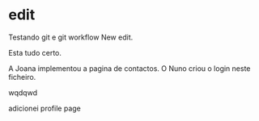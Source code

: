 # edit
Testando git e git workflow
New edit.

Esta tudo certo.

A Joana implementou a pagina de contactos.
O Nuno criou o login neste ficheiro.

wqdqwd

adicionei profile page
